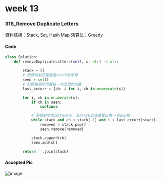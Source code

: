 # week 13
### 316_Remove Duplicate Letters
資料結構：Stack, Set, Hash Map
演算法：Greedy
#### Code
```python
class Solution:
    def removeDuplicateLetters(self, s: str) -> str:
        
        stack = [] 
        # 紀錄目前已經放進stack的字母
        seen = set()
        # 記錄每個字母最後一次出現的位置
        last_occurr = {ch: i for i, ch in enumerate(s)}

        for i, ch in enumerate(s):
            if ch in seen:
                continue

            # 若當前字母比stack小，且stack之後還會出現->可pop掉
            while stack and ch < stack[-1] and i < last_occurr[stack[-1]]:
                removed = stack.pop()
                seen.remove(removed)

            stack.append(ch)
            seen.add(ch)

        return ''.join(stack)
```
#### Accepted Pic
![image](https://github.com/user-attachments/assets/982f63ea-5f1e-4ded-8e94-2657cfd317b0)

